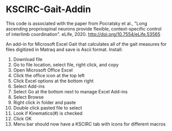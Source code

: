 # KSCIRC-Gait-Addin

This code is associated with the paper from Pocratsky et al., "Long ascending propriospinal neurons provide flexible, context-specific control of interlimb coordination". eLife, 2020. http://doi.org/10.7554/eLife.53565

An add-in for Microsoft Excel Gait that calculates all of the gait measures for files digitized in Matraq and save is Ascii format. 
Install:
  1. Download file
  2. Go to file location, select file, right click, and copy
  3. Open Microsoft Office Excel
  4. Click the office icon at the top left
  5. Click Excel options at the bottom right 
  6. Select Add-ins
  7. Select Go at the bottom next to manage Excel Add-ins
  8. Select Browse
  9. Right click in folder and paste
  10. Double click pasted file to select
  11. Look if Kinematics(#) is checked
  12. Click OK
  13. Menu bar should now have a KSCIRC tab with icons for different macros
  
